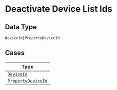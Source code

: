 
# Deactivate Device List Ids

## Data Type

`DeviceId|PropertyDeviceId`

## Cases

| Type |
|  --- |
| [`DeviceId`](../../../doc/models/device-id.md) |
| [`PropertyDeviceId`](../../../doc/models/property-device-id.md) |

